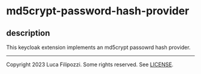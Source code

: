 # md5crypt-password-hash-provider

## description

This keycloak extension implements an md5crypt passowrd
hash provider.

---
Copyright 2023 Luca Filipozzi. Some rights reserved. See [LICENSE][license].

[license]: https://github.com/LucaFilipozzi/keycloak-extensions/blob/main/LICENSE.md
